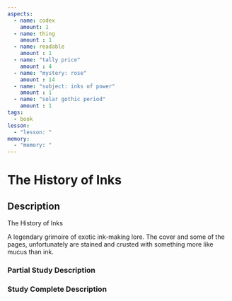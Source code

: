 ```yaml
---
aspects: 
  - name: codex
    amount: 1
  - name: thing
    amount : 1
  - name: readable
    amount : 1
  - name: "tally price"
    amount : 4
  - name: "mystery: rose"
    amount : 14
  - name: "subject: inks of power"
    amount : 1
  - name: "solar gothic period"
    amount : 1
tags:
  - book
lesson:
  - "lesson: "
memory:
  - "memory: "
---
```


# The History of Inks

## Description
The History of Inks

A legendary grimoire of exotic ink-making lore. The cover and some of the pages, unfortunately are stained and crusted with something more like mucus than ink.
### Partial Study Description

### Study Complete Description
